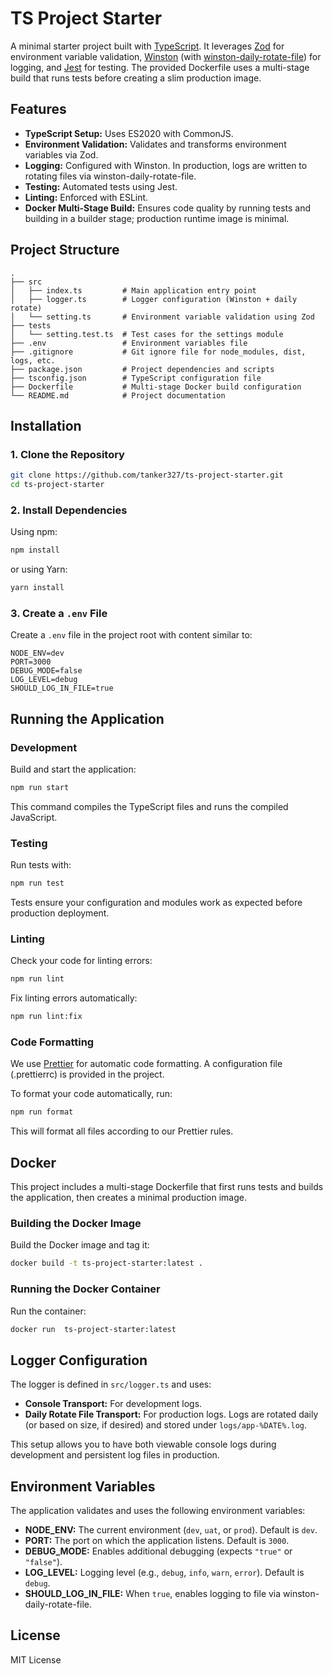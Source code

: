# TS Project Starter

A minimal starter project built with [TypeScript](https://www.typescriptlang.org/). It leverages [Zod](https://github.com/colinhacks/zod) for environment variable validation, [Winston](https://github.com/winstonjs/winston) (with [winston-daily-rotate-file](https://github.com/winstonjs/winston-daily-rotate-file)) for logging, and [Jest](https://jestjs.io/) for testing. The provided Dockerfile uses a multi-stage build that runs tests before creating a slim production image.

## Features

- **TypeScript Setup:** Uses ES2020 with CommonJS.
- **Environment Validation:** Validates and transforms environment variables via Zod.
- **Logging:** Configured with Winston. In production, logs are written to rotating files via winston-daily-rotate-file.
- **Testing:** Automated tests using Jest.
- **Linting:** Enforced with ESLint.
- **Docker Multi-Stage Build:** Ensures code quality by running tests and building in a builder stage; production runtime image is minimal.

## Project Structure

```
.
├── src
│   ├── index.ts         # Main application entry point
│   ├── logger.ts        # Logger configuration (Winston + daily rotate)
│   └── setting.ts       # Environment variable validation using Zod
├── tests
│   └── setting.test.ts  # Test cases for the settings module
├── .env                 # Environment variables file
├── .gitignore           # Git ignore file for node_modules, dist, logs, etc.
├── package.json         # Project dependencies and scripts
├── tsconfig.json        # TypeScript configuration file
├── Dockerfile           # Multi-stage Docker build configuration
└── README.md            # Project documentation
```

## Installation

### 1. Clone the Repository

```bash
git clone https://github.com/tanker327/ts-project-starter.git
cd ts-project-starter
```

### 2. Install Dependencies

Using npm:

```bash
npm install
```

or using Yarn:

```bash
yarn install
```

### 3. Create a `.env` File

Create a `.env` file in the project root with content similar to:

```env
NODE_ENV=dev
PORT=3000
DEBUG_MODE=false
LOG_LEVEL=debug
SHOULD_LOG_IN_FILE=true
```

## Running the Application

### Development

Build and start the application:

```bash
npm run start
```

This command compiles the TypeScript files and runs the compiled JavaScript.

### Testing

Run tests with:

```bash
npm run test
```

Tests ensure your configuration and modules work as expected before production deployment.

### Linting

Check your code for linting errors:

```bash
npm run lint
```

Fix linting errors automatically:

```bash
npm run lint:fix
```

### Code Formatting

We use [Prettier](https://prettier.io) for automatic code formatting. A configuration file (.prettierrc) is provided in the project.

To format your code automatically, run:

```bash
npm run format
```

This will format all files according to our Prettier rules.

## Docker

This project includes a multi-stage Dockerfile that first runs tests and builds the application, then creates a minimal production image.

### Building the Docker Image

Build the Docker image and tag it:

```bash
docker build -t ts-project-starter:latest .
```

### Running the Docker Container

Run the container:

```bash
docker run  ts-project-starter:latest
```

## Logger Configuration

The logger is defined in `src/logger.ts` and uses:

- **Console Transport:** For development logs.
- **Daily Rotate File Transport:** For production logs. Logs are rotated daily (or based on size, if desired) and stored under `logs/app-%DATE%.log`.

This setup allows you to have both viewable console logs during development and persistent log files in production.

## Environment Variables

The application validates and uses the following environment variables:

- **NODE_ENV:** The current environment (`dev`, `uat`, or `prod`). Default is `dev`.
- **PORT:** The port on which the application listens. Default is `3000`.
- **DEBUG_MODE:** Enables additional debugging (expects `"true"` or `"false"`).
- **LOG_LEVEL:** Logging level (e.g., `debug`, `info`, `warn`, `error`). Default is `debug`.
- **SHOULD_LOG_IN_FILE:** When `true`, enables logging to file via winston-daily-rotate-file.

## License

MIT License
